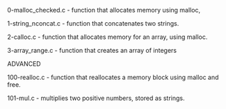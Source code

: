 0-malloc_checked.c - function that allocates memory using malloc,

1-string_nconcat.c - function that concatenates two strings.

2-calloc.c - function that allocates memory for an array, using malloc.

3-array_range.c - function that creates an array of integers

  ADVANCED

100-realloc.c - function that reallocates a memory block using malloc and free.

101-mul.c - multiplies two positive numbers, stored as strings.
